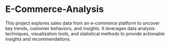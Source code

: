 # E-Commerce-Analysis
This project explores sales data from an e-commerce platform to uncover key trends, customer behaviors, and insights. It leverages data analysis techniques, visualization tools, and statistical methods to provide actionable insights and recommendations.
